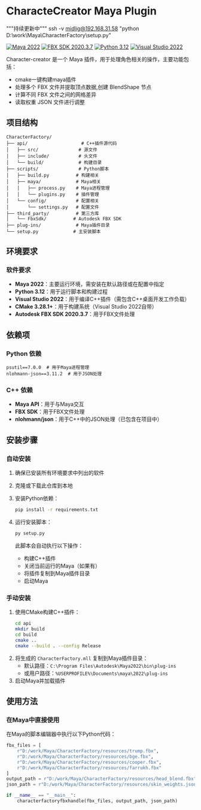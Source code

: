 # CharacteCreator Maya Plugin

"""持续更新中"""
ssh -v midlig@192.168.31.58 "python D:\\work\\Maya\\CharacterFactory\\setup.py"

[![Maya 2022](https://img.shields.io/badge/Maya-2022-blue.svg)](https://www.autodesk.com/products/maya/overview)
[![FBX SDK 2020.3.7](https://img.shields.io/badge/FBX%20SDK-2020.3.7-orange.svg)](https://www.autodesk.com/developer-network/platform-technologies/fbx-sdk-2020-3)
[![Python 3.12](https://img.shields.io/badge/Python-3.12-green.svg)](https://www.python.org/)
[![Visual Studio 2022](https://img.shields.io/badge/Visual%20Studio-2022-purple.svg)](https://visualstudio.microsoft.com/)

Character-creator 是一个 Maya 插件，用于处理角色相关的操作，主要功能包括：

- cmake一键构建maya插件
- 处理多个 FBX 文件并提取顶点数据,创建 BlendShape 节点
- 计算不同 FBX 文件之间的网格差异
- 读取权重 JSON 文件进行调整

## 项目结构

```
CharacterFactory/
├── api/                    # C++插件源代码
│   ├── src/               # 源文件
│   ├── include/           # 头文件
│   └── build/             # 构建目录
├── scripts/               # Python脚本
│   ├── build.py          # 构建相关
│   ├── maya/             # Maya相关
│   │   ├── process.py    # Maya进程管理
│   │   └── plugins.py    # 插件管理
│   └── config/           # 配置相关
│       └── settings.py   # 配置文件
├── third_party/          # 第三方库
│   └── FbxSdk/          # Autodesk FBX SDK
├── plug-ins/             # Maya插件目录
└── setup.py             # 主安装脚本
```

## 环境要求

### 软件要求
- **Maya 2022**：主要运行环境，需安装在默认路径或在配置中指定
- **Python 3.12**：用于运行脚本和构建过程
- **Visual Studio 2022**：用于编译C++插件（需包含C++桌面开发工作负载）
- **CMake 3.28.1+**：用于构建系统（Visual Studio 2022自带）
- **Autodesk FBX SDK 2020.3.7**：用于FBX文件处理

## 依赖项

### Python 依赖
```
psutil==7.0.0  # 用于Maya进程管理
nlohmann-json==3.11.2  # 用于JSON处理
```

### C++ 依赖
- **Maya API**：用于与Maya交互
- **FBX SDK**：用于FBX文件处理
- **nlohmann/json**：用于C++中的JSON处理（已包含在项目中）

## 安装步骤

### 自动安装
1. 确保已安装所有环境要求中列出的软件
2. 克隆或下载此仓库到本地
3. 安装Python依赖：
   ```bash
   pip install -r requirements.txt
   ```
4. 运行安装脚本：
   ```bash
   py setup.py
   ```

   此脚本会自动执行以下操作：
   - 构建C++插件
   - 关闭当前运行的Maya（如果有）
   - 将插件复制到Maya插件目录
   - 启动Maya

### 手动安装
1. 使用CMake构建C++插件：
   ```bash
   cd api
   mkdir build
   cd build
   cmake ..
   cmake --build . --config Release
   ```
2. 将生成的 `CharacterFactory.mll` 复制到Maya插件目录：
   - 默认路径：`C:\Program Files\Autodesk\Maya2022\bin\plug-ins`
   - 或用户路径：`%USERPROFILE%\Documents\maya\2022\plug-ins`
3. 启动Maya并加载插件

## 使用方法

### 在Maya中直接使用

在Maya的脚本编辑器中执行以下Python代码：

```python
fbx_files = [
    r"D:/work/Maya/CharacterFactory/resources/trump.fbx",
    r"D:/work/Maya/CharacterFactory/resources/bge.fbx",
    r"D:/work/Maya/CharacterFactory/resources/cooper.fbx",
    r"D:/work/Maya/CharacterFactory/resources/farrukh.fbx"
]
output_path = r"D:/work/Maya/CharacterFactory/resources/head_blend.fbx"
json_path = r"D:/work/Maya/CharacterFactory/resources/skin_weights.json"

if __name__ == "__main__":
    characterfactoryfbxhandle(fbx_files, output_path, json_path)
```

